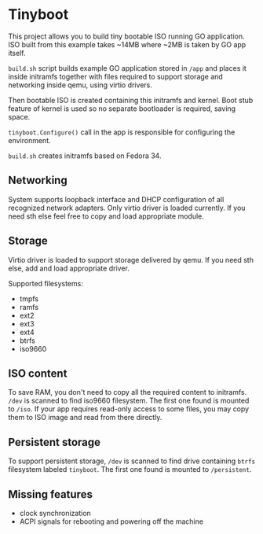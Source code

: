 # Tinyboot

This project allows you to build tiny bootable ISO running GO application.
ISO built from this example takes ~14MB where ~2MB is taken by GO app itself.

`build.sh` script builds example GO application stored in `/app`
and places it inside initramfs together with files required
to support storage and networking inside qemu, using virtio drivers.

Then bootable ISO is created containing this initramfs and kernel.
Boot stub feature of kernel is used so no separate bootloader is required, saving space.

`tinyboot.Configure()` call in the app is responsible for configuring the environment.

`build.sh` creates initramfs based on Fedora 34.

## Networking

System supports loopback interface and DHCP configuration of all recognized network
adapters. Only virtio driver is loaded currently. If you need sth else feel free to
copy and load appropriate module.

## Storage

Virtio driver is loaded to support storage delivered by qemu. If you need sth else, add
and load appropriate driver.

Supported filesystems:
- tmpfs
- ramfs
- ext2
- ext3
- ext4
- btrfs
- iso9660

## ISO content

To save RAM, you don't need to copy all the required content to initramfs.
`/dev` is scanned to find iso9660 filesystem. The first one found is mounted to `/iso`.
If your app requires read-only access to some files, you may copy them to ISO image and read from
there directly.

## Persistent storage

To support persistent storage, `/dev` is scanned to find drive containing `btrfs` filesystem
labeled `tinyboot`. The first one found is mounted to `/persistent`.

## Missing features
- clock synchronization
- ACPI signals for rebooting and powering off the machine
